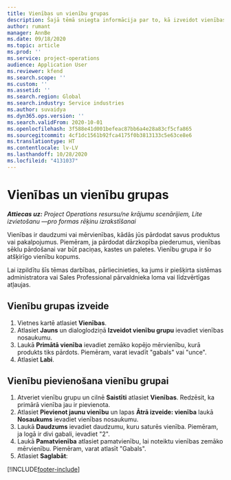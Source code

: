 ```yaml
---
title: Vienības un vienību grupas
description: Šajā tēmā sniegta informācija par to, kā izveidot vienības un vienību grupas Dynamics 365 Project Operations.
author: rumant
manager: AnnBe
ms.date: 09/18/2020
ms.topic: article
ms.prod: ''
ms.service: project-operations
audience: Application User
ms.reviewer: kfend
ms.search.scope: ''
ms.custom: ''
ms.assetid: ''
ms.search.region: Global
ms.search.industry: Service industries
ms.author: suvaidya
ms.dyn365.ops.version: ''
ms.search.validFrom: 2020-10-01
ms.openlocfilehash: 3f588e41d001befeac87bb6a4e28a83cf5cfa865
ms.sourcegitcommit: 4cf1dc1561b92fca4175f0b3813133c5e63ce8e6
ms.translationtype: HT
ms.contentlocale: lv-LV
ms.lasthandoff: 10/28/2020
ms.locfileid: "4131037"
---
```

# <a name="units-and-unit-groups"></a>Vienības un vienību grupas

_**Attiecas uz:** Project Operations resursu/ne krājumu scenārijiem, Lite izvietošanu —pro formas rēķinu izrakstīšanai_

Vienības ir daudzumi vai mērvienības, kādās jūs pārdodat savus produktus vai pakalpojumus. Piemēram, ja pārdodat dārzkopība piederumus, vienības sēklu pārdošanai var būt paciņas, kastes un paletes. Vienību grupa ir šo atšķirīgo vienību kopums.

Lai izpildītu šīs tēmas darbības, pārliecinieties, ka jums ir piešķirta sistēmas administratora vai Sales Professional pārvaldnieka loma vai līdzvērtīgas atļaujas.

## <a name="create-a-unit-group"></a>Vienību grupas izveide

1. Vietnes kartē atlasiet **Vienības**.
2. Atlasiet **Jauns** un dialoglodziņā **Izveidot vienību grupu** ievadiet vienības nosaukumu.
3. Laukā **Primātā vienība** ievadiet zemāko kopējo mērvienību, kurā produkts tiks pārdots. Piemēram, varat ievadīt "gabals" vai "unce".
4. Atlasiet **Labi**.

## <a name="add-units-to-a-unit-group"></a>Vienību pievienošana vienību grupai

1. Atveriet vienību grupu un cilnē **Saistīti** atlasiet **Vienības**. Redzēsit, ka primārā vienība jau ir pievienota.
2. Atlasiet **Pievienot jaunu vienību** un lapas **Ātrā izveide: vienība** laukā **Nosaukums** ievadiet vienības nosaukumu.
3. Laukā **Daudzums** ievadiet daudzumu, kuru saturēs vienība. Piemēram, ja logā ir divi gabali, ievadiet "2". 
4. Laukā **Pamatvienība** atlasiet pamatvienību, lai noteiktu vienības zemāko mērvienību. Piemēram, varat atlasīt "Gabals".
5. Atlasiet **Saglabāt**:


[!INCLUDE[footer-include](../includes/footer-banner.md)]